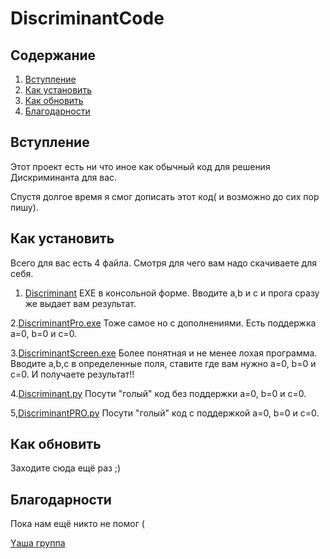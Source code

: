 # DiscriminantCode

## Содержание
1. [Вступление](https://github.com/abova29/discriminant#Встуление)
2. [Как установить](https://github.com/abova29/discriminant#Как-установить)
3. [Как обновить](https://github.com/abova29/discriminant#Как-обновить)
4. [Благодарности](https://github.com/abova29/discriminant#Благодарности)

## Вступление

Этот проект есть ни что иное как обычный код для решения Дискриминанта для вас.

Спустя долгое время я смог дописать этот код( и возможно до сих пор пишу).

## Как установить

Всего для вас есть 4 файла.
Смотря для чего вам надо скачиваете для себя.

1. [Discriminant](https://drive.google.com/file/d/1zVb7HPm68isor2z092kRd55SPwV7DGQ5/view?usp=sharing) 
EXE в консольной форме.
Вводите a,b и c и прога сразу же выдает вам результат.

2.[DiscriminantPro.exe]() 
Тоже самое но с дополнениями.
Есть поддержка a=0, b=0 и c=0. 

3.[DiscriminantScreen.exe]()
Более понятная и не менее лохая программа.
Вводите a,b,c в определенные поля, ставите где вам нужно a=0, b=0 и c=0.
И получаете результат!!

4.[Discriminant.py]()
Посути "голый" код без поддержки a=0, b=0 и c=0.

5,[DiscriminantPRO.py]()
Посути "голый" код c поддержкой a=0, b=0 и c=0. 


## Как обновить

Заходите сюда ещё раз ;)



## Благодарности

Пока нам ещё никто не помог (

[Yаша группа](https://vk.com/club208855754)